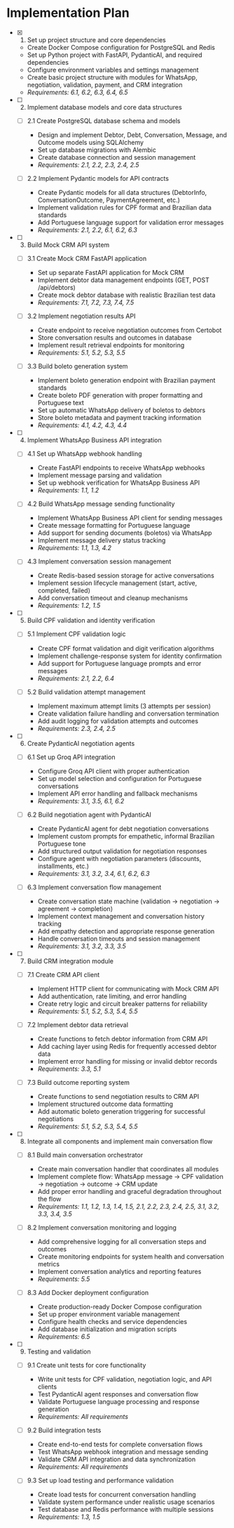 # Implementation Plan

- [x] 1. Set up project structure and core dependencies






  - Create Docker Compose configuration for PostgreSQL and Redis
  - Set up Python project with FastAPI, PydanticAI, and required dependencies
  - Configure environment variables and settings management
  - Create basic project structure with modules for WhatsApp, negotiation, validation, payment, and CRM integration
  - _Requirements: 6.1, 6.2, 6.3, 6.4, 6.5_

- [ ] 2. Implement database models and core data structures
  - [ ] 2.1 Create PostgreSQL database schema and models
    - Design and implement Debtor, Debt, Conversation, Message, and Outcome models using SQLAlchemy
    - Set up database migrations with Alembic
    - Create database connection and session management
    - _Requirements: 2.1, 2.2, 2.3, 2.4, 2.5_
  
  - [ ] 2.2 Implement Pydantic models for API contracts
    - Create Pydantic models for all data structures (DebtorInfo, ConversationOutcome, PaymentAgreement, etc.)
    - Implement validation rules for CPF format and Brazilian data standards
    - Add Portuguese language support for validation error messages
    - _Requirements: 2.1, 2.2, 6.1, 6.2, 6.3_

- [ ] 3. Build Mock CRM API system
  - [ ] 3.1 Create Mock CRM FastAPI application
    - Set up separate FastAPI application for Mock CRM
    - Implement debtor data management endpoints (GET, POST /api/debtors)
    - Create mock debtor database with realistic Brazilian test data
    - _Requirements: 7.1, 7.2, 7.3, 7.4, 7.5_
  
  - [ ] 3.2 Implement negotiation results API
    - Create endpoint to receive negotiation outcomes from Certobot
    - Store conversation results and outcomes in database
    - Implement result retrieval endpoints for monitoring
    - _Requirements: 5.1, 5.2, 5.3, 5.5_
  
  - [ ] 3.3 Build boleto generation system
    - Implement boleto generation endpoint with Brazilian payment standards
    - Create boleto PDF generation with proper formatting and Portuguese text
    - Set up automatic WhatsApp delivery of boletos to debtors
    - Store boleto metadata and payment tracking information
    - _Requirements: 4.1, 4.2, 4.3, 4.4_

- [ ] 4. Implement WhatsApp Business API integration
  - [ ] 4.1 Set up WhatsApp webhook handling
    - Create FastAPI endpoints to receive WhatsApp webhooks
    - Implement message parsing and validation
    - Set up webhook verification for WhatsApp Business API
    - _Requirements: 1.1, 1.2_
  
  - [ ] 4.2 Build WhatsApp message sending functionality
    - Implement WhatsApp Business API client for sending messages
    - Create message formatting for Portuguese language
    - Add support for sending documents (boletos) via WhatsApp
    - Implement message delivery status tracking
    - _Requirements: 1.1, 1.3, 4.2_
  
  - [ ] 4.3 Implement conversation session management
    - Create Redis-based session storage for active conversations
    - Implement session lifecycle management (start, active, completed, failed)
    - Add conversation timeout and cleanup mechanisms
    - _Requirements: 1.2, 1.5_

- [ ] 5. Build CPF validation and identity verification
  - [ ] 5.1 Implement CPF validation logic
    - Create CPF format validation and digit verification algorithms
    - Implement challenge-response system for identity confirmation
    - Add support for Portuguese language prompts and error messages
    - _Requirements: 2.1, 2.2, 6.4_
  
  - [ ] 5.2 Build validation attempt management
    - Implement maximum attempt limits (3 attempts per session)
    - Create validation failure handling and conversation termination
    - Add audit logging for validation attempts and outcomes
    - _Requirements: 2.3, 2.4, 2.5_

- [ ] 6. Create PydanticAI negotiation agents
  - [ ] 6.1 Set up Groq API integration
    - Configure Groq API client with proper authentication
    - Set up model selection and configuration for Portuguese conversations
    - Implement API error handling and fallback mechanisms
    - _Requirements: 3.1, 3.5, 6.1, 6.2_
  
  - [ ] 6.2 Build negotiation agent with PydanticAI
    - Create PydanticAI agent for debt negotiation conversations
    - Implement custom prompts for empathetic, informal Brazilian Portuguese tone
    - Add structured output validation for negotiation responses
    - Configure agent with negotiation parameters (discounts, installments, etc.)
    - _Requirements: 3.1, 3.2, 3.4, 6.1, 6.2, 6.3_
  
  - [ ] 6.3 Implement conversation flow management
    - Create conversation state machine (validation → negotiation → agreement → completion)
    - Implement context management and conversation history tracking
    - Add empathy detection and appropriate response generation
    - Handle conversation timeouts and session management
    - _Requirements: 3.1, 3.2, 3.3, 3.5_

- [ ] 7. Build CRM integration module
  - [ ] 7.1 Create CRM API client
    - Implement HTTP client for communicating with Mock CRM API
    - Add authentication, rate limiting, and error handling
    - Create retry logic and circuit breaker patterns for reliability
    - _Requirements: 5.1, 5.2, 5.3, 5.4, 5.5_
  
  - [ ] 7.2 Implement debtor data retrieval
    - Create functions to fetch debtor information from CRM API
    - Add caching layer using Redis for frequently accessed debtor data
    - Implement error handling for missing or invalid debtor records
    - _Requirements: 3.3, 5.1_
  
  - [ ] 7.3 Build outcome reporting system
    - Create functions to send negotiation results to CRM API
    - Implement structured outcome data formatting
    - Add automatic boleto generation triggering for successful negotiations
    - _Requirements: 5.1, 5.2, 5.3, 5.4, 5.5_

- [ ] 8. Integrate all components and implement main conversation flow
  - [ ] 8.1 Build main conversation orchestrator
    - Create main conversation handler that coordinates all modules
    - Implement complete flow: WhatsApp message → CPF validation → negotiation → outcome → CRM update
    - Add proper error handling and graceful degradation throughout the flow
    - _Requirements: 1.1, 1.2, 1.3, 1.4, 1.5, 2.1, 2.2, 2.3, 2.4, 2.5, 3.1, 3.2, 3.3, 3.4, 3.5_
  
  - [ ] 8.2 Implement conversation monitoring and logging
    - Add comprehensive logging for all conversation steps and outcomes
    - Create monitoring endpoints for system health and conversation metrics
    - Implement conversation analytics and reporting features
    - _Requirements: 5.5_
  
  - [ ] 8.3 Add Docker deployment configuration
    - Create production-ready Docker Compose configuration
    - Set up proper environment variable management
    - Configure health checks and service dependencies
    - Add database initialization and migration scripts
    - _Requirements: 6.5_

- [ ] 9. Testing and validation
  - [ ] 9.1 Create unit tests for core functionality
    - Write unit tests for CPF validation, negotiation logic, and API clients
    - Test PydanticAI agent responses and conversation flow
    - Validate Portuguese language processing and response generation
    - _Requirements: All requirements_
  
  - [ ] 9.2 Build integration tests
    - Create end-to-end tests for complete conversation flows
    - Test WhatsApp webhook integration and message sending
    - Validate CRM API integration and data synchronization
    - _Requirements: All requirements_
  
  - [ ] 9.3 Set up load testing and performance validation
    - Create load tests for concurrent conversation handling
    - Validate system performance under realistic usage scenarios
    - Test database and Redis performance with multiple sessions
    - _Requirements: 1.3, 1.5_